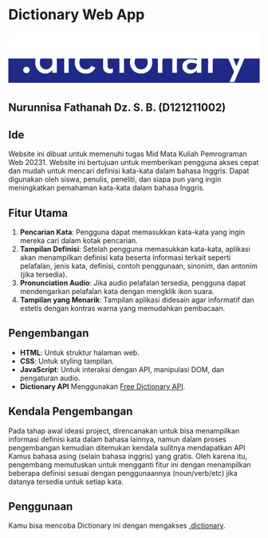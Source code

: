 
# Dictionary Web App 

![Dictionary Logo](./assets/dictionary-logo.svg)

## Nurunnisa Fathanah Dz. S. B. (D121211002)
## Ide

Website ini dibuat untuk memenuhi tugas Mid Mata Kuliah Pemrograman Web 20231. Website ini bertujuan untuk memberikan pengguna akses cepat dan mudah untuk mencari definisi kata-kata dalam bahasa Inggris. Dapat digunakan oleh siswa, penulis, peneliti, dan siapa pun yang ingin meningkatkan pemahaman kata-kata dalam bahasa Inggris.

## Fitur Utama

1. **Pencarian Kata**: Pengguna dapat memasukkan kata-kata yang ingin mereka cari dalam kotak pencarian.
2. **Tampilan Definisi**: Setelah pengguna memasukkan kata-kata, aplikasi akan menampilkan definisi kata beserta informasi terkait seperti pelafalan, jenis kata, definisi, contoh penggunaan, sinonim, dan antonim (jika tersedia).
3. **Pronunciation Audio**: Jika audio pelafalan tersedia, pengguna dapat mendengarkan pelafalan kata dengan mengklik ikon suara.
4. **Tampilan yang Menarik**: Tampilan aplikasi didesain agar informatif dan estetis dengan kontras warna yang memudahkan pembacaan.

## Pengembangan

- **HTML**: Untuk struktur halaman web.
- **CSS**: Untuk styling tampilan.
- **JavaScript**: Untuk interaksi dengan API, manipulasi DOM, dan pengaturan audio.
- **Dictionary API** Menggunakan [Free Dictionary API](https://dictionaryapi.dev/).

## Kendala Pengembangan
Pada tahap awal ideasi project, direncanakan untuk bisa menampilkan informasi definisi kata dalam bahasa lainnya, namun dalam proses pengembangan kemudian ditemukan kendala sulitnya mendapatkan API Kamus bahasa asing (selain bahasa inggris) yang gratis. Oleh karena itu, pengembang memutuskan untuk mengganti fitur ini dengan menampilkan beberapa definisi sesuai dengan penggunaannya (noun/verb/etc) jika datanya tersedia untuk setiap kata.

## Penggunaan
Kamu bisa mencoba Dictionary ini dengan mengakses [.dictionary](https://fathanahdz.github.io/dictionary-web-project/).
